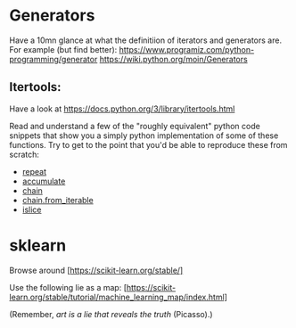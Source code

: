 


# Generators

Have a 10mn glance at what the definitiion of iterators and generators are. 
For example (but find better):
https://www.programiz.com/python-programming/generator
https://wiki.python.org/moin/Generators

## Itertools:
Have a look at https://docs.python.org/3/library/itertools.html

Read and understand a few of the "roughly equivalent" python code snippets that show you a simply python implementation 
of some of these functions. Try to get to the point that you'd be able to reproduce these from scratch:
- [repeat](https://docs.python.org/3/library/itertools.html#itertools.repeat)
- [accumulate](https://docs.python.org/3/library/itertools.html#itertools.accumulate)
- [chain](https://docs.python.org/3/library/itertools.html#itertools.chain)
- [chain.from_iterable](https://docs.python.org/3/library/itertools.html#itertools.chain.from_iterable)
- [islice](https://docs.python.org/3/library/itertools.html#itertools.islice)


# sklearn

Browse around [https://scikit-learn.org/stable/]

Use the following lie as a map: [https://scikit-learn.org/stable/tutorial/machine_learning_map/index.html]

(Remember, _art is a lie that reveals the truth_ (Picasso).)



